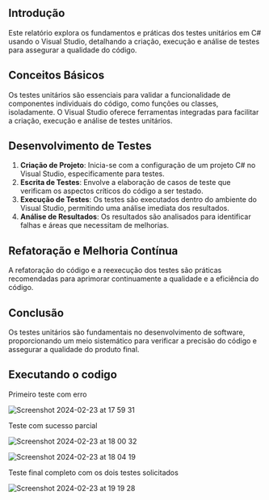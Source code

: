 ## Introdução
Este relatório explora os fundamentos e práticas dos testes unitários em C# usando o Visual Studio, detalhando a criação, execução e análise de testes para assegurar a qualidade do código.

## Conceitos Básicos
Os testes unitários são essenciais para validar a funcionalidade de componentes individuais do código, como funções ou classes, isoladamente. O Visual Studio oferece ferramentas integradas para facilitar a criação, execução e análise de testes unitários.

## Desenvolvimento de Testes
1. **Criação de Projeto**: Inicia-se com a configuração de um projeto C# no Visual Studio, especificamente para testes.
2. **Escrita de Testes**: Envolve a elaboração de casos de teste que verificam os aspectos críticos do código a ser testado.
3. **Execução de Testes**: Os testes são executados dentro do ambiente do Visual Studio, permitindo uma análise imediata dos resultados.
4. **Análise de Resultados**: Os resultados são analisados para identificar falhas e áreas que necessitam de melhorias.

## Refatoração e Melhoria Contínua
A refatoração do código e a reexecução dos testes são práticas recomendadas para aprimorar continuamente a qualidade e a eficiência do código.

## Conclusão
Os testes unitários são fundamentais no desenvolvimento de software, proporcionando um meio sistemático para verificar a precisão do código e assegurar a qualidade do produto final.


## Executando o codigo

Primeiro teste com erro

![Screenshot 2024-02-23 at 17 59 31](https://github.com/MrSchipRozen/AtividadeProgsemana3/assets/99350292/e797fb43-0df6-4bb2-bd6e-7cec99320e9c)

Teste com sucesso parcial

![Screenshot 2024-02-23 at 18 00 32](https://github.com/MrSchipRozen/AtividadeProgsemana3/assets/99350292/88b1aa29-ad26-4a57-b023-983192a246d1)

![Screenshot 2024-02-23 at 18 04 19](https://github.com/MrSchipRozen/AtividadeProgsemana3/assets/99350292/f7fa18e1-066d-49ea-8d61-9b287d406b56)

Teste final completo com os dois testes solicitados

![Screenshot 2024-02-23 at 19 19 28](https://github.com/MrSchipRozen/AtividadeProgsemana3/assets/99350292/c2b3e9bf-2ffe-4184-8293-537491b20a85)


